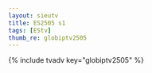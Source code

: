 ```yaml
--- 
layout: sieutv
title: ES2505 s1
tags: [EStv]
thumb_re: globiptv2505
---
```

{% include tvadv key="globiptv2505" %} 
